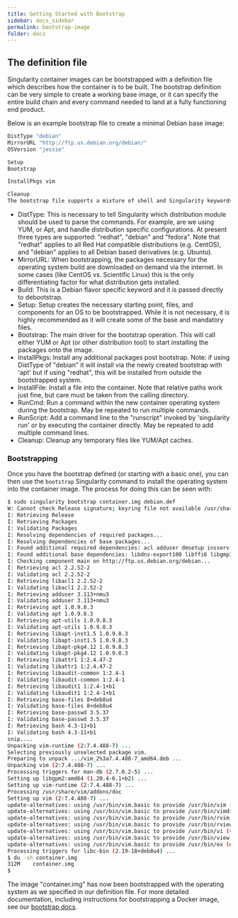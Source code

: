```yaml
---
title: Getting Started with Bootstrap
sidebar: docs_sidebar
permalink: bootstrap-image
folder: docs
---
```


## The definition file
Singularity container images can be bootstrapped with a definition file which describes how the container is to be built. The bootstrap definition can be very simple to create a working base image, or it can specify the entire build chain and every command needed to land at a fully functioning end product.

Below is an example bootstrap file to create a minimal Debian base image:

```bash
DistType "debian"
MirrorURL "http://ftp.us.debian.org/debian/"
OSVersion "jessie"

Setup
Bootstrap

InstallPkgs vim

Cleanup
The bootstrap file supports a mixture of shell and Singularity keywords and syntax. Here is a list of the supported Singularity keywords:
```

- DistType: This is necessary to tell Singularity which distribution module should be used to parse the commands. For example, are we using YUM, or Apt, and handle distribution specific configurations. At present three types are supported: "redhat", "debian" and "fedora". Note that "redhat" applies to all Red Hat compatible distributions (e.g. CentOS), and "debian" applies to all Debian based derivatives (e.g. Ubuntu).
- MirrorURL: When bootstrapping, the packages necessary for the operating system build are downloaded on demand via the internet. In some cases (like CentOS vs. Scientific Linux) this is the only differentiating factor for what distribution gets installed.
- Build: This is a Debian flavor specific keyword and it is passed directly to debootstrap.
- Setup: Setup creates the necessary starting point, files, and components for an OS to be bootstrapped. While it is not necessary, it is highly recommended as it will create some of the base and mandatory files.
- Bootstrap: The main driver for the bootstrap operation. This will call either YUM or Apt (or other distribution tool) to start installing the packages onto the image.
- InstallPkgs: Install any additional packages post bootstrap. Note: if using DistType of "debian" it will install via the newly created bootstrap with 'apt' but if using "redhat", this will be installed from outside the bootstrapped system.
- InstallFile: Install a file into the container. Note that relative paths work just fine, but care must be taken from the calling directory.
- RunCmd: Run a command within the new container operating system during the bootstrap. May be repeated to run multiple commands.
- RunScript: Add a command line to the "runscript" invoked by 'singularity run' or by executing the container directly. May be repeated to add multiple command lines.
- Cleanup: Cleanup any temporary files like YUM/Apt caches.

### Bootstrapping
Once you have the bootstrap defined (or starting with a basic one), you can then use the `bootstrap` Singularity command to install the operating system into the container image. The process for doing this can be seen with:

```bash
$ sudo singularity bootstrap container.img debian.def 
W: Cannot check Release signature; keyring file not available /usr/share/keyrings/debian-archive-keyring.gpg
I: Retrieving Release 
I: Retrieving Packages 
I: Validating Packages 
I: Resolving dependencies of required packages...
I: Resolving dependencies of base packages...
I: Found additional required dependencies: acl adduser dmsetup insserv libaudit-common libaudit1 libbz2-1.0 libcap2 libcap2-bin libcryptsetup4 libdb5.3 libdebconfclient0 libdevmapper1.02.1 libgcrypt20 libgpg-error0 libkmod2 libncursesw5 libprocps3 libsemanage-common libsemanage1 libslang2 libsystemd0 libudev1 libustr-1.0-1 procps systemd systemd-sysv udev 
I: Found additional base dependencies: libdns-export100 libffi6 libgmp10 libgnutls-deb0-28 libgnutls-openssl27 libhogweed2 libicu52 libidn11 libirs-export91 libisc-export95 libisccfg-export90 libmnl0 libnetfilter-acct1 libnettle4 libnfnetlink0 libp11-kit0 libpsl0 libtasn1-6 
I: Checking component main on http://ftp.us.debian.org/debian...
I: Retrieving acl 2.2.52-2
I: Validating acl 2.2.52-2
I: Retrieving libacl1 2.2.52-2
I: Validating libacl1 2.2.52-2
I: Retrieving adduser 3.113+nmu3
I: Validating adduser 3.113+nmu3
I: Retrieving apt 1.0.9.8.3
I: Validating apt 1.0.9.8.3
I: Retrieving apt-utils 1.0.9.8.3
I: Validating apt-utils 1.0.9.8.3
I: Retrieving libapt-inst1.5 1.0.9.8.3
I: Validating libapt-inst1.5 1.0.9.8.3
I: Retrieving libapt-pkg4.12 1.0.9.8.3
I: Validating libapt-pkg4.12 1.0.9.8.3
I: Retrieving libattr1 1:2.4.47-2
I: Validating libattr1 1:2.4.47-2
I: Retrieving libaudit-common 1:2.4-1
I: Validating libaudit-common 1:2.4-1
I: Retrieving libaudit1 1:2.4-1+b1
I: Validating libaudit1 1:2.4-1+b1
I: Retrieving base-files 8+deb8u4
I: Validating base-files 8+deb8u4
I: Retrieving base-passwd 3.5.37
I: Validating base-passwd 3.5.37
I: Retrieving bash 4.3-11+b1
I: Validating bash 4.3-11+b1
snip....
Unpacking vim-runtime (2:7.4.488-7) ...
Selecting previously unselected package vim.
Preparing to unpack .../vim_2%3a7.4.488-7_amd64.deb ...
Unpacking vim (2:7.4.488-7) ...
Processing triggers for man-db (2.7.0.2-5) ...
Setting up libgpm2:amd64 (1.20.4-6.1+b2) ...
Setting up vim-runtime (2:7.4.488-7) ...
Processing /usr/share/vim/addons/doc
Setting up vim (2:7.4.488-7) ...
update-alternatives: using /usr/bin/vim.basic to provide /usr/bin/vim (vim) in auto mode
update-alternatives: using /usr/bin/vim.basic to provide /usr/bin/vimdiff (vimdiff) in auto mode
update-alternatives: using /usr/bin/vim.basic to provide /usr/bin/rvim (rvim) in auto mode
update-alternatives: using /usr/bin/vim.basic to provide /usr/bin/rview (rview) in auto mode
update-alternatives: using /usr/bin/vim.basic to provide /usr/bin/vi (vi) in auto mode
update-alternatives: using /usr/bin/vim.basic to provide /usr/bin/view (view) in auto mode
update-alternatives: using /usr/bin/vim.basic to provide /usr/bin/ex (ex) in auto mode
Processing triggers for libc-bin (2.19-18+deb8u4) ...
$ du -sh container.img 
312M    container.img
$ 
```

The image "container.img" has now been bootstrapped with the operating system as we specified in our definition file. For more detailed documentation, including instructions for bootstrapping a Docker image, see our <a href="/bootstrap">bootstrap docs</a>.
